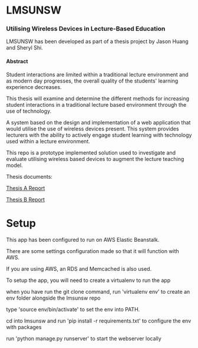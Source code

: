 # LMSUNSW

### Utilising Wireless Devices in Lecture-Based Education

LMSUNSW has been developed as part of a thesis project by Jason Huang and Sheryl Shi.

#### Abstract

Student interactions are limited within a traditional lecture environment and as modern day progresses, the overall quality of the students' learning experience decreases.

This thesis will examine and determine the different methods for increasing student interactions in a traditional lecture based environment through the use of technology.

A system based on the design and implementation of a web application that would utilise the use of wireless devices present. This system provides lecturers with the ability to actively engage student learning with technology used within a lecture environment.

This repo is a prototype implemented solution used to investigate and evaluate utilising wireless based devices to augment the lecture teaching model.

Thesis documents:

<a href="https://github.com/sixthshift/lmsunsw/blob/master/docs/Thesis%20A%20Report.pdf">Thesis A Report</a>

<a href="https://github.com/sixthshift/lmsunsw/blob/master/docs/Thesis%20B%20Report.pdf">Thesis B Report</a>
# Setup

This app has been configured to run on AWS Elastic Beanstalk.

There are some settings configuration made so that it will function with AWS.

If you are using AWS, an RDS and Memcached is also used.

To setup the app, you will need to create a virtualenv to run the app

when you have run the git clone command, run 'virtualenv env' to create an env folder alongside the lmsunsw repo

type 'source env/bin/activate' to set the env into PATH.

cd into lmsunsw and run 'pip install -r requirements.txt' to configure the env with packages

run 'python manage.py runserver' to start the webserver locally
